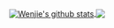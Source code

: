 <a href="https://github.com/wenjie2wang">
  <img align="center" src="https://github-readme-stats-teal.vercel.app/api?username=wenjie2wang&show_icons=true&include_all_commits=true&count_private=true&theme=nord&hide_rank=true" alt="Wenjie's github stats"/>
</a>

<a href="https://github.com/wenjie2wang">
  <img align="center" src="https://github-readme-stats-teal.vercel.app/api/top-langs/?username=wenjie2wang&layout=compact&theme=nord&card_width=445&langs_count=8"/>
</a>
